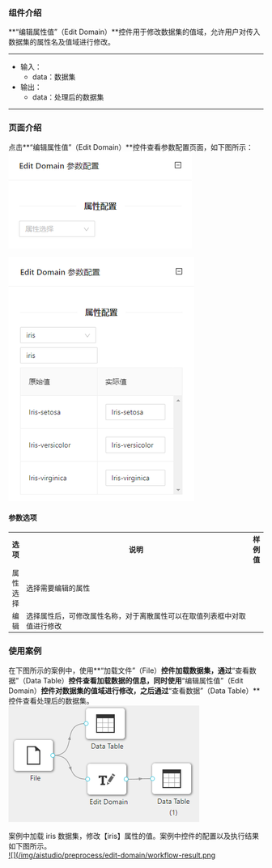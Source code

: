 ### 组件介绍
**“编辑属性值”（Edit Domain）**控件用于修改数据集的值域，允许用户对传入数据集的属性名及值域进行修改。

<hr/>

- 输入：
  - data：数据集
- 输出：
  - data：处理后的数据集

<hr/>


### 页面介绍
点击**“编辑属性值”（Edit Domain）**控件查看参数配置页面，如下图所示：  
[ ![](/img/aistudio/preprocess/edit-domain/param1.png) ](/img/aistudio/preprocess/edit-domain/param1.png)

[ ![](/img/aistudio/preprocess/edit-domain/param2.png) ](/img/aistudio/preprocess/edit-domain/param2.png)

#### 参数选项
<table>
  <tr>
    <th>选项</th>
    <th width="650">说明</th>
    <th>样例值</th>
  </tr>
  <tr>
      <td>属性选择</td> 
      <td>
      选择需要编辑的属性
      </td> 
      <td></td>
  </tr>
  <tr>
      <td>编辑</td> 
      <td>
      选择属性后，可修改属性名称，对于离散属性可以在取值列表框中对取值进行修改
      </td> 
      <td></td>
  </tr>
</table>

### 使用案例
在下图所示的案例中，使用**“加载文件”（File）**控件加载数据集，通过**“查看数据”（Data Table）**控件查看加载数据的信息，同时使用**“编辑属性值”（Edit Domain）**控件对数据集的值域进行修改，之后通过**“查看数据”（Data Table）**控件查看处理后的数据集。
[ ![](/img/aistudio/preprocess/edit-domain/workflow.png) ](/img/aistudio/preprocess/edit-domain/workflow.png)

案例中加载 iris 数据集，修改【iris】属性的值。案例中控件的配置以及执行结果如下图所示。  
[ ![](/img/aistudio/preprocess/edit-domain/workflow-result.png ](/img/aistudio/preprocess/edit-domain/workflow-result.png)